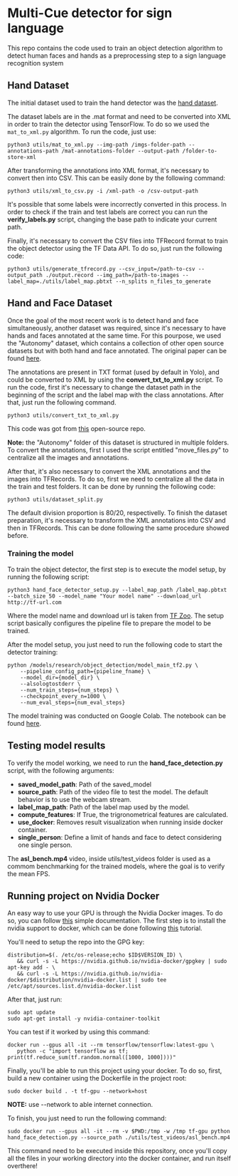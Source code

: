 # Multi-Cue detector for sign language

This repo contains the code used to train an object detection algorithm to detect human faces and hands as a preprocessing step to a sign language recognition system

## Hand Dataset
The initial dataset used to train the hand detector was the [hand dataset](https://www.robots.ox.ac.uk/~vgg/data/hands/).

The dataset labels are in the .mat format and need to be converted into XML in order to train the detector using TensorFlow. To do so we used the ```mat_to_xml.py``` algorithm. To run the code, just use:

```
python3 utils/mat_to_xml.py --img-path /imgs-folder-path --annotations-path /mat-annotations-folder --output-path /folder-to-store-xml
```

After transforming the annotations into XML format, it's necessary to convert then into CSV. This can be easily done by the following command:
```
python3 utils/xml_to_csv.py -i /xml-path -o /csv-output-path
```
It's possible that some labels were incorrectly converted in this process. In order to check if the train and test labels are correct you can run the **verify_labels.py** script, changing the base path to indicate your current path.

Finally, it's necessary to convert the CSV files into TFRecord format to train the object detector using the TF Data API. To do so, just run the following code:
```
python3 utils/generate_tfrecord.py --csv_input=/path-to-csv --output_path ./output.record --img_path=/path-to-images --label_map=./utils/label_map.pbtxt --n_splits n_files_to_generate 
```

## Hand and Face Dataset
Once the goal of the most recent work is to detect hand and face simultaneously, another dataset was required, since it's necessary to have hands and faces annotated at the same time. For this pourpose, we used the "Autonomy" dataset, which contains a collection of other open source datasets but with both hand and face annotated. The original paper can be found [here](https://autonomy.cs.sfu.ca/doc/mohaimenian_iros2018.pdf).

The annotations are present in TXT format (used by default in Yolo), and could be converted to XML by using the **convert_txt_to_xml.py** script. To run the code, first it's necessary to change the dataset path in the beginning of the script and the label map with the class annotations. After that, just run the following command.
```
python3 utils/convert_txt_to_xml.py
```
This code was got from [this](https://github.com/MuhammadAsadJaved/Important-shells) open-source repo.

**Note:** the "Autonomy" folder of this dataset is structured in multiple folders. To convert the annotations, first I used the script entitled "move_files.py" to centralize all the images and annotations.

After that, it's also necessary to convert the XML annotations and the images into TFRecords. To do so, first we need to centralize all the data in the train and test folders. It can be done by running the following code:
```
python3 utils/dataset_split.py
```
The default division proportion is 80/20, respectivelly. To finish the dataset preparation, it's necessary to transform the XML annotations into CSV and then in TFRecords. This can be done following the same procedure showed before.

### **Training the model**
To train the object detector, the first step is to execute the model setup, by running the following script:

```
python3 hand_face_detector_setup.py --label_map_path /label_map.pbtxt --batch_size 50 --model_name "Your model name" --download_url http://tf-url.com
```

Where the model name and download url is taken from [TF Zoo](https://github.com/tensorflow/models/blob/master/research/object_detection/g3doc/tf2_detection_zoo.md). The setup script basically configures the pipeline file to prepare the model to be trained.

After the model setup, you just need to run the following code to start the detector training:
```
python /models/research/object_detection/model_main_tf2.py \
    --pipeline_config_path={pipeline_fname} \
    --model_dir={model_dir} \
    --alsologtostderr \
    --num_train_steps={num_steps} \
    --checkpoint_every_n=1000 \
    --num_eval_steps={num_eval_steps}
```

The model training was conducted on Google Colab. The notebook can be found [here](https://colab.research.google.com/drive/1209hYjuj449H-H_jfXLMdvnSgHYWgsq0?usp=sharing).

## Testing model results
To verify the model working, we need to run the **hand_face_detection.py** script, with the following arguments:

- **saved_model_path**: Path of the saved_model
- **source_path**: Path of the video file to test the model. The default behavior is to use the webcam stream.
- **label_map_path**: Path of the label map used by the model.
- **compute_features**: If True, the trigronometrical features are calculated. 
- **use_docker**: Removes result visualization when running inside docker container.
- **single_person**: Define a limit of hands and face to detect considering one single person.

The **asl_bench.mp4** video, inside utils/test_videos folder is used as a commom benchmarking for the trained models, where the goal is to verify the mean FPS.

## Running project on Nvidia Docker
An easy way to use your GPU is through the Nvidia Docker images. To do so, you can follow [this](https://www.tensorflow.org/install/docker?hl=pt-br) simple documentation. The first step is to install the nvidia support to docker, which can be done following [this](https://docs.nvidia.com/datacenter/cloud-native/container-toolkit/install-guide.html#docker) tutorial.

You'll need to setup the repo into the GPG key:
```
distribution=$(. /etc/os-release;echo $ID$VERSION_ID) \
   && curl -s -L https://nvidia.github.io/nvidia-docker/gpgkey | sudo apt-key add - \
   && curl -s -L https://nvidia.github.io/nvidia-docker/$distribution/nvidia-docker.list | sudo tee /etc/apt/sources.list.d/nvidia-docker.list
```
After that, just run:
```
sudo apt update
sudo apt-get install -y nvidia-container-toolkit
```
You can test if it worked by using this command:
```
docker run --gpus all -it --rm tensorflow/tensorflow:latest-gpu \
   python -c "import tensorflow as tf; print(tf.reduce_sum(tf.random.normal([1000, 1000])))"
```
Finally, you'll be able to run this project using your docker. To do so, first, build a new container using the Dockerfile in the project root:
```
sudo docker build . -t tf-gpu --network=host
```
**NOTE:** use --network to able internet connection.

To finish, you just need to run the following command:
```
sudo docker run --gpus all -it --rm -v $PWD:/tmp -w /tmp tf-gpu python hand_face_detection.py --source_path ./utils/test_videos/asl_bench.mp4
```

This command need to be executed inside this repository, once you'll copy all the files in your working directory into the docker container, and run itself overthere! 